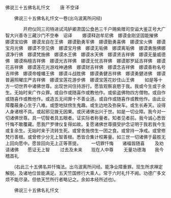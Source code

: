   佛说三十五佛名礼忏文
　　唐 不空译




　　佛说三十五佛名礼忏文一卷(出乌波离所问经)

　　　　开府仪同三司特进试鸿胪卿肃国公食邑三千户赐紫赠司空谥大鉴正号大广智大兴善寺三藏沙门不空奉　诏译
　　娜谟释迦牟尼佛　娜谟金刚坚固能摧佛　娜谟宝焰佛　娜谟龙自在王佛　娜谟勤勇军佛　娜谟勤勇喜佛　娜谟宝火佛　娜谟宝月光佛　娜谟不空见佛　娜谟宝月佛　娜谟无垢佛　娜谟离垢佛　娜谟勇施佛娜谟净行佛　娜谟梵施佛　娜谟水王佛　娜谟水天佛　娜谟贤吉祥佛　娜谟无量威德佛　娜谟栴檀吉祥佛　娜谟光吉祥佛　娜谟无忧吉祥佛　娜谟那罗延吉祥佛　娜谟花吉祥佛　娜谟莲花光游戏神通佛　娜谟财吉祥佛　娜谟念吉祥佛　娜谟善称名号吉祥佛　娜谟帝幢幡王佛　娜谟斗战胜佛　娜谟勇健吉祥佛　娜谟勇健进佛　娜谟普遍照曜庄严吉祥佛　娜谟宝莲花游步佛　娜谟宝莲花妙住山王佛
　　如是等十方一切世界中诸佛世尊。出现世间住持游行。愿皆观察哀愍于我。我或今生或于余生。无始时来广作众罪。或自作或随喜作或教他作。或偷盗佛物四方僧物。或自作或随喜作或教他作。或造五无间罪十不善业道。或自作或随喜作或教他作。由此业障覆蔽身心生于八难。或堕地狱傍生鬼趣。或生边地及弥戾车。或生长寿天。设得人身诸根不具。或起邪见拨无因果。或厌诸佛出兴于世。如是一切业障。我今对一切诸佛世尊。具一切智者具五眼者。证实际者称量者。知者见者前。我今诚心悉皆忏悔不敢覆藏。愿我尸罗律仪复得如故。复愿诸佛世尊摄受护念证明于我若我今生或复余生。无始时来于流转生死。或曾舍施傍生一团之食。或曾持一净戒。或曾修梵行善根。或曾修少分无上智善根。悉皆合集计校筹量。如三世一切诸佛于最胜无上回向愿中。愿皆回向无上正等菩提。
　　一切罪忏悔　　诸福皆随喜
　　及劝请诸佛　　愿证无上智
　　过去及未来　　现在人中尊
　　无量功德海　　我今稽首礼

　　(右此三十五佛名并忏悔法。出乌波离所问经。能净业障重罪。现生所求禅定解脱。及诸地位皆能满足。五天竺国修行大乘人。常于六时礼忏不阙。功德广多文烦不能尽录。但依天竺所行者略记之。余如本经所述也)。

　　佛说三十五佛名礼忏文


